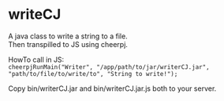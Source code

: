 # writeCJ

A java class to write a string to a file.  
Then transpilled to JS using cheerpj.  
  
HowTo call in JS:  
`cheerpjRunMain("Writer", "/app/path/to/jar/writerCJ.jar", "path/to/file/to/write/to", "String to write!");`  

Copy bin/writerCJ.jar and bin/writerCJ.jar.js both to your server.
